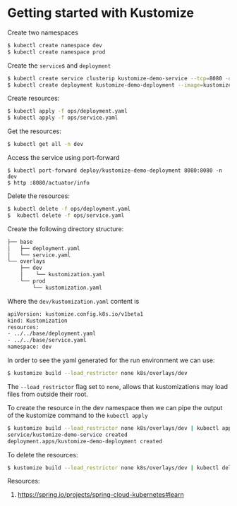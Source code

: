 # Getting started with Kustomize

Create two namespaces

```bash
$ kubectl create namespace dev
$ kubectl create namespace prod
```

Create the `service`s and `deployment` 

```bash
$ kubectl create service clusterip kustomize-demo-service --tcp=8080 -o yaml 
$ kubectl create deployment kustomize-demo-deployment --image=kustomize-demo:0.0.1-SNAPSHOT -o yaml
```


Create resources:

```bash
$ kubectl apply -f ops/deployment.yaml
$ kubectl apply -f ops/service.yaml
```

Get the resources:

```bash
$ kubectl get all -n dev
```

Access the service using port-forward

```
$ kubectl port-forward deploy/kustomize-demo-deployment 8080:8080 -n dev
$ http :8080/actuator/info
```

Delete the resources:

```bash
$ kubectl delete -f ops/deployment.yaml
$  kubectl delete -f ops/service.yaml
```


Create the following directory structure:

```bash
├── base
│   ├── deployment.yaml
│   └── service.yaml
└── overlays
    ├── dev
    │    └── kustomization.yaml
    └── prod
        └── kustomization.yaml
```

Where the `dev/kustomization.yaml` content is 

```bash
apiVersion: kustomize.config.k8s.io/v1beta1
kind: Kustomization
resources:
- ../../base/deployment.yaml
- ../../base/service.yaml
namespace: dev
```

In order to see the yaml generated for the run environment we can use:

```bash
$ kustomize build --load_restrictor none k8s/overlays/dev
```
The `--load_restrictor` flag set to `none`, allows that kustomizations may load files from outside their root.

To create the resource in the dev namespace then we can pipe the output of the kustomize command to the `kubectl apply` 
 
```bash
$ kustomize build --load_restrictor none k8s/overlays/dev | kubectl apply -f -
service/kustomize-demo-service created
deployment.apps/kustomize-demo-deployment created
```

To delete the resources:

```bash
$ kustomize build --load_restrictor none k8s/overlays/dev | kubectl delete -f -
```





Resources:

1. https://spring.io/projects/spring-cloud-kubernetes#learn